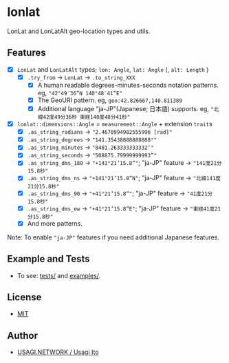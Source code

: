 # lonlat

LonLat and LonLatAlt geo-location types and utils.

## Features

- [x] `LonLat` and `LonLatAlt` types; `lon: Angle`, `lat: Angle` (, `alt: Length` )
    - [x] `.try_from` -> `LonLat` -> `.to_string_XXX`
        - [x] A human readable degrees-minutes-seconds notation patterns. eg, `"42°49′36”N 140°48′41”E"`
        - [x] The GeoURI pattern. eg, `geo:42.826667,140.811389`
        - [x] Additional language "ja-JP"(Japanese; 日本語) supports. eg, `"北緯42度49分36秒 東経140度48分41秒"`
- [x] `lonlat::dimensions::Angle` = `measurement::Angle` + extension `trait`s
  - [x] `.as_string_radians` -> `"2.4670994982555996 [rad]"`
  - [x] `.as_string_degrees` -> `"141.35438888888888°"`
  - [x] `.as_string_minutes` -> `"8481.263333333332’"`
  - [x] `.as_string_seconds` -> `"508875.79999999993”"`
  - [x] `.as_string_dms_180` -> `"+141°21’15.8”"`; "ja-JP" feature -> `"141度21分15.8秒"`
  - [x] `.as_string_dms_ns` -> `"+141°21’15.8”N"`; "ja-JP" feature -> `"北緯141度21分15.8秒"`
  - [x] `.as_string_dms_90` -> `"+41°21’15.8”"`; "ja-JP" feature -> `"41度21分15.8秒"`
  - [x] `.as_string_dms_ew` -> `"+41°21’15.8”E"`; "ja-JP" feature -> `"東経41度21分15.8秒"`
  - [x] And more patterns.

Note: To enable `"ja-JP"` features if you need additional Japanese features.

## Example and Tests

- To see: [tests/](tests/) and [examples/](examples/).

## License

- [MIT](LICENSE.md)

## Author

- [USAGI.NETWORK / Usagi Ito](https://github.com/usagi)

